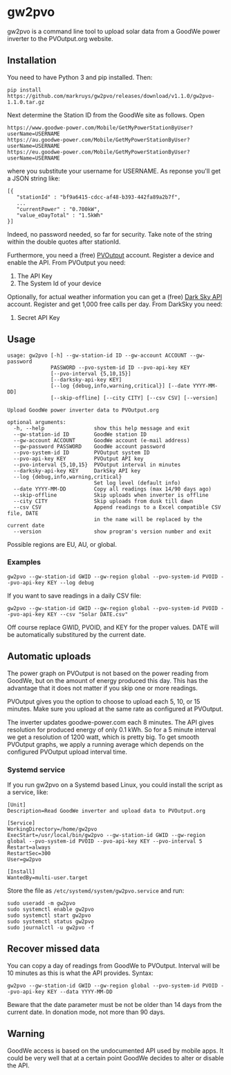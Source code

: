 
# gw2pvo

gw2pvo is a command line tool to upload solar data from a GoodWe power inverter to the PVOutput.org website.

## Installation

You need to have Python 3 and pip installed. Then:

    pip install https://github.com/markruys/gw2pvo/releases/download/v1.1.0/gw2pvo-1.1.0.tar.gz

Next determine the Station ID from the GoodWe site as follows. Open

    https://www.goodwe-power.com/Mobile/GetMyPowerStationByUser?userName=USERNAME
    https://au.goodwe-power.com/Mobile/GetMyPowerStationByUser?userName=USERNAME
    https://eu.goodwe-power.com/Mobile/GetMyPowerStationByUser?userName=USERNAME

where you substitute your username for USERNAME. As reponse you'll get a JSON string like:

    [{
       "stationId" : "bf9a6415-cdcc-af48-b393-442fa89a2b7f",
       ...
       "currentPower" : "0.700kW",
       "value_eDayTotal" : "1.5kWh"
    }]

Indeed, no password needed, so far for security. Take note of the string within the double quotes after stationId.

Furthermore, you need a (free) [PVOutput](PVOutput.org) account. Register a device and enable the API. From PVOutput you need:

  1. The API Key
  2. The System Id of your device

Optionally, for actual weather information you can get a (free) [Dark Sky API](https://darksky.net/dev) account. Register and get 1,000 free calls per day. From DarkSky you need:
  
  1. Secret API Key

## Usage

```
usage: gw2pvo [-h] --gw-station-id ID --gw-account ACCOUNT --gw-password 
              PASSWORD --pvo-system-id ID --pvo-api-key KEY 
              [--pvo-interval {5,10,15}]
              [--darksky-api-key KEY]
              [--log {debug,info,warning,critical}] [--date YYYY-MM-DD]
              [--skip-offline] [--city CITY] [--csv CSV] [--version]

Upload GoodWe power inverter data to PVOutput.org

optional arguments:
  -h, --help                show this help message and exit
  --gw-station-id ID        GoodWe station ID
  --gw-account ACCOUNT      GoodWe account (e-mail address)
  --gw-password PASSWORD    GoodWe account password
  --pvo-system-id ID        PVOutput system ID
  --pvo-api-key KEY         PVOutput API key
  --pvo-interval {5,10,15}  PVOutput interval in minutes
  --darksky-api-key KEY     DarkSky API key
  --log {debug,info,warning,critical}
                            Set log level (default info)
  --date YYYY-MM-DD         Copy all readings (max 14/90 days ago)
  --skip-offline            Skip uploads when inverter is offline
  --city CITY               Skip uploads from dusk till dawn
  --csv CSV                 Append readings to a Excel compatible CSV file, DATE
                            in the name will be replaced by the current date
  --version                 show program's version number and exit
```

Possible regions are EU, AU, or global.

### Examples

```
gw2pvo --gw-station-id GWID --gw-region global --pvo-system-id PVOID --pvo-api-key KEY --log debug
```

If you want to save readings in a daily CSV file:

```
gw2pvo --gw-station-id GWID --gw-region global --pvo-system-id PVOID --pvo-api-key KEY --csv "Solar DATE.csv"
```

Off course replace GWID, PVOID, and KEY for the proper values. DATE will be automatically substitured by the current date.

## Automatic uploads

The power graph on PVOutput is not based on the power reading from GoodWe, but on the amount of energy produced this day. This has the advantage that it does not matter if you skip one or more readings.

PVOutput gives you the option to choose to upload each 5, 10, or 15 minutes. Make sure you upload at the same rate as configured at PVOutput.

The inverter updates goodwe-power.com each 8 minutes. The API gives resolution for produced energy of only 0.1 kWh. So for a 5 minute interval we get a resolution of 1200 watt, which is pretty big. To get smooth PVOutput graphs, we apply a running average which depends on the configured PVOutput upload interval time.

### Systemd service

If you run gw2pvo on a Systemd based Linux, you could install the script as a service, like:

```
[Unit]
Description=Read GoodWe inverter and upload data to PVOutput.org

[Service]
WorkingDirectory=/home/gw2pvo
ExecStart=/usr/local/bin/gw2pvo --gw-station-id GWID --gw-region global --pvo-system-id PVOID --pvo-api-key KEY --pvo-interval 5
Restart=always
RestartSec=300
User=gw2pvo

[Install]
WantedBy=multi-user.target
```

Store the file as ``/etc/systemd/system/gw2pvo.service`` and run:

    sudo useradd -m gw2pvo
    sudo systemctl enable gw2pvo
    sudo systemctl start gw2pvo
    sudo systemctl status gw2pvo
    sudo journalctl -u gw2pvo -f

## Recover missed data

You can copy a day of readings from GoodWe to PVOutput. Interval will be 10 minutes as this is what the API provides. Syntax:

```
gw2pvo --gw-station-id GWID --gw-region global --pvo-system-id PVOID --pvo-api-key KEY --data YYYY-MM-DD
```

Beware that the date parameter must be not be older than 14 days from the current date. In donation mode, not more than 90 days.


## Warning

GoodWe access is based on the undocumented API used by mobile apps. It could be very well that at a certain point GoodWe decides to alter or disable the API.
